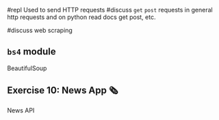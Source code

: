 #repl Used to send HTTP requests
#discuss `get` `post` requests in general http requests and on python
read docs get post, etc.

#discuss web scraping


## `bs4` module
BeautifulSoup

## Exercise 10: News App 🗞
News API
